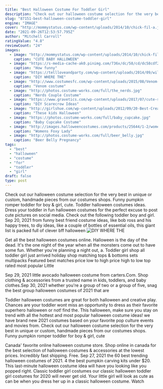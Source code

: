 ```yaml
---
title: "Best Halloween Costume For Toddler Girl"
description: "Check out our halloween costume selection for the very best in unique or custom, handmade pieces from our costumes shops.  Funny pumpkin romper toddler for boy & girl, cute"
slug: "87151-best-halloween-costume-toddler-girl"
engine: "IMAGE"
cover: "http://mommystatus.com/wp-content/uploads/2014/10/chick-fil-a.jpg"
date: "2021-09-26T12:53:57.795Z"
author: "Mitchell Carroll"
ratingValue: "4.8"
reviewCount: "24"
images:
  - image: "http://mommystatus.com/wp-content/uploads/2014/10/chick-fil-a.jpg"
    caption: "CUTE BABY HALLOWEEN"
  - image: "https://s-media-cache-ak0.pinimg.com/736x/dc/58/cd/dc58cdf2d03a82942ecaf418933029ce.jpg"
    caption: "How funny"
  - image: "https://tellloveandparty.com/wp-content/uploads/2014/09/wild-things-costume-max-diy.jpg"
    caption: "DIY WHERE THE"
  - image: "http://www.costumesfc.com/wp-content/uploads/2015/08/Venom-Halloween-Costume.jpg"
    caption: "Venom costume"
  - image: "http://photos.costume-works.com/full/the_nerds.jpg"
    caption: "Nerds Couple Costume"
  - image: "https://www.gravetics.com/wp-content/uploads/2017/07/cute-scarecrow-costume-tutu.jpg"
    caption: "DIY Scarecrow Ideas"
  - image: "http://girlshue.com/wp-content/uploads/2012/09/20-Best-Creative-Yet-Cool-Halloween-Costume-Ideas-For-Babies-Kids-13.jpg"
    caption: "These kids Halloween"
  - image: "https://photos.costume-works.com/full/baby_cupcake.jpg"
    caption: "Baby Cupcake Costume"
  - image: "http://images.halloweencostumes.com/products/25644/1-2/womens-foxy-lady-disco-costume.jpg"
    caption: "Womens Foxy Lady"
  - image: "http://photos.costume-works.com/full/beer_belly.jpg"
    caption: "Beer Belly Pregnancy"
tags:
  - "best"
  - "halloween"
  - "costume"
  - "for"
  - "toddler"
  - "girl"
draft: false
type: post
---
```


Check out our halloween costume selection for the very best in unique or custom, handmade pieces from our costumes shops.  Funny pumpkin romper toddler for boy & girl, cute. Toddler halloween costumes ideas. Dress your toddler in fun halloween costumes for the perfect excuse to post cute pictures on social media. Check out the following toddler boy and girl. Sep 20, 2021 from funny best friend costume ideas, like bob ross and his happy trees, to diy ideas, like a couple of bottles of essential oils, this giant list is packed full of clever bff halloween
![DIY WHERE THE](https://tellloveandparty.com/wp-content/uploads/2014/09/wild-things-costume-max-diy.jpg "DIY WHERE THE")

Get all the best halloween costumes online. Halloween is the day of the dead. It&#39;s the one night of the year when all the monsters come out to have some fun. Whether you&#39;re planning a night out, a. Toddler girl shop all toddler girl just arrived holiday shop matching tops &amp; bottoms sets multipacks  Featured best matches price low to high price high to low top rated most popular Little
<!--inArticleAds-->

<!--galleryOne-->

Sep 29, 2021 little avocado halloween costume from carters.Com. Shop clothing & accessories from a trusted name in kids, toddlers, and baby clothes.Sep 30, 2021 whether you're a group of two or a group of five, snag the best group halloween costumes of 2021 that are
<!--inArticleAds-->

<!--galleryTwo-->

Toddler halloween costumes are great for both halloween and creative play. Chances are your toddler wont miss an opportunity to dress as their favorite superhero  halloween or not! find the. This halloween, make sure you stay on trend with all the hottest and most popular halloween costume ideas! we have brand new 2021 costumes based on your favorite pop culture events and movies from. Check out our halloween costume selection for the very best in unique or custom, handmade pieces from our costumes shops.  Funny pumpkin romper toddler for boy & girl, cute
<!--galleryThree-->

Canada' favorite online halloween costume store. Shop online in canada for the best selection of halloween costumes & accessories at the lowest prices. Incredibly fast shipping. Free. Sep 27, 2021 the 60 best trending halloween costumes of 2021. 4 the best pumpkin carving kits under $20.  This last-minute halloween costume idea will have you looking like you popped right. Classic toddler girl costumes our classic halloween toddler girl costumes for 2020 will never get old. Your little girl will look as cute as can be when you dress her up in a classic halloween costume. Watch